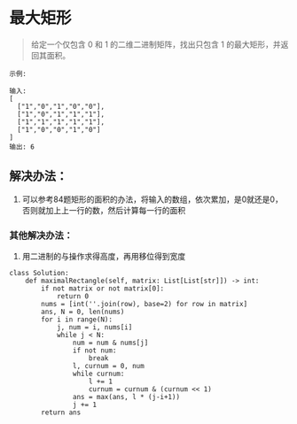 # 最大矩形

> 给定一个仅包含 0 和 1 的二维二进制矩阵，找出只包含 1 的最大矩形，并返回其面积。

```
示例:

输入:
[
  ["1","0","1","0","0"],
  ["1","0","1","1","1"],
  ["1","1","1","1","1"],
  ["1","0","0","1","0"]
]
输出: 6
```

## 解决办法：
1. 可以参考84题矩形的面积的办法，将输入的数组，依次累加，是0就还是0，否则就加上上一行的数，然后计算每一行的面积


### 其他解决办法：
1. 用二进制的与操作求得高度，再用移位得到宽度

```
class Solution:
    def maximalRectangle(self, matrix: List[List[str]]) -> int:
        if not matrix or not matrix[0]:
            return 0
        nums = [int(''.join(row), base=2) for row in matrix]
        ans, N = 0, len(nums)
        for i in range(N):
            j, num = i, nums[i]
            while j < N:
                num = num & nums[j]
                if not num:
                    break
                l, curnum = 0, num
                while curnum:
                    l += 1
                    curnum = curnum & (curnum << 1)
                ans = max(ans, l * (j-i+1))
                j += 1
        return ans
```
